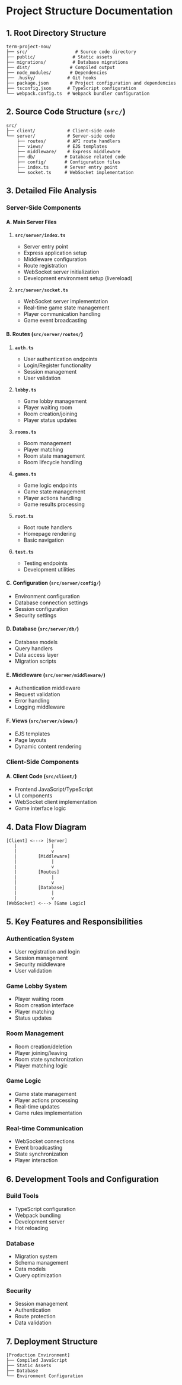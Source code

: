 # Project Structure Documentation

## 1. Root Directory Structure

```
term-project-nou/
├── src/                  # Source code directory
├── public/              # Static assets
├── migrations/          # Database migrations
├── dist/               # Compiled output
├── node_modules/       # Dependencies
├── .husky/            # Git hooks
├── package.json        # Project configuration and dependencies
├── tsconfig.json      # TypeScript configuration
└── webpack.config.ts  # Webpack bundler configuration
```

## 2. Source Code Structure (`src/`)

```
src/
├── client/            # Client-side code
└── server/            # Server-side code
    ├── routes/        # API route handlers
    ├── views/         # EJS templates
    ├── middleware/    # Express middleware
    ├── db/           # Database related code
    ├── config/       # Configuration files
    ├── index.ts      # Server entry point
    └── socket.ts     # WebSocket implementation
```

## 3. Detailed File Analysis

### Server-Side Components

#### A. Main Server Files

1. **`src/server/index.ts`**

   - Server entry point
   - Express application setup
   - Middleware configuration
   - Route registration
   - WebSocket server initialization
   - Development environment setup (livereload)

2. **`src/server/socket.ts`**
   - WebSocket server implementation
   - Real-time game state management
   - Player communication handling
   - Game event broadcasting

#### B. Routes (`src/server/routes/`)

1. **`auth.ts`**

   - User authentication endpoints
   - Login/Register functionality
   - Session management
   - User validation

2. **`lobby.ts`**

   - Game lobby management
   - Player waiting room
   - Room creation/joining
   - Player status updates

3. **`rooms.ts`**

   - Room management
   - Player matching
   - Room state management
   - Room lifecycle handling

4. **`games.ts`**

   - Game logic endpoints
   - Game state management
   - Player actions handling
   - Game results processing

5. **`root.ts`**

   - Root route handlers
   - Homepage rendering
   - Basic navigation

6. **`test.ts`**
   - Testing endpoints
   - Development utilities

#### C. Configuration (`src/server/config/`)

- Environment configuration
- Database connection settings
- Session configuration
- Security settings

#### D. Database (`src/server/db/`)

- Database models
- Query handlers
- Data access layer
- Migration scripts

#### E. Middleware (`src/server/middleware/`)

- Authentication middleware
- Request validation
- Error handling
- Logging middleware

#### F. Views (`src/server/views/`)

- EJS templates
- Page layouts
- Dynamic content rendering

### Client-Side Components

#### A. Client Code (`src/client/`)

- Frontend JavaScript/TypeScript
- UI components
- WebSocket client implementation
- Game interface logic

## 4. Data Flow Diagram

```
[Client] <---> [Server]
   |             |
   |             v
   |        [Middleware]
   |             |
   |             v
   |        [Routes]
   |             |
   |             v
   |        [Database]
   |             |
   |             v
[WebSocket] <---> [Game Logic]
```

## 5. Key Features and Responsibilities

### Authentication System

- User registration and login
- Session management
- Security middleware
- User validation

### Game Lobby System

- Player waiting room
- Room creation interface
- Player matching
- Status updates

### Room Management

- Room creation/deletion
- Player joining/leaving
- Room state synchronization
- Player matching logic

### Game Logic

- Game state management
- Player actions processing
- Real-time updates
- Game rules implementation

### Real-time Communication

- WebSocket connections
- Event broadcasting
- State synchronization
- Player interaction

## 6. Development Tools and Configuration

### Build Tools

- TypeScript configuration
- Webpack bundling
- Development server
- Hot reloading

### Database

- Migration system
- Schema management
- Data models
- Query optimization

### Security

- Session management
- Authentication
- Route protection
- Data validation

## 7. Deployment Structure

```
[Production Environment]
├── Compiled JavaScript
├── Static Assets
├── Database
└── Environment Configuration
```
